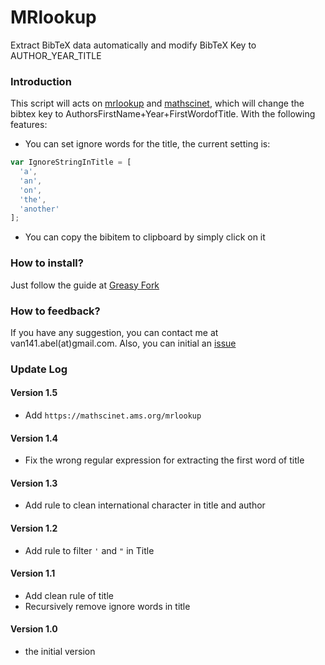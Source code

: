 # MRlookup
Extract BibTeX data automatically and modify BibTeX Key to AUTHOR_YEAR_TITLE

### Introduction
This script will acts on [mrlookup](http://www.ams.org/mrlookup) and [mathscinet](http://www.ams.org/mathscinet), which will change the bibtex key to AuthorsFirstName+Year+FirstWordofTitle. With the following features:

* You can set ignore words for the title, the current setting is:

```javascript
var IgnoreStringInTitle = [
  'a',
  'an',
  'on',
  'the',
  'another'
];
```

* You can copy the bibitem to clipboard by simply click on it

### How to install?

Just follow the guide at [Greasy Fork](https://greasyfork.org/zh-CN)
### How to feedback?
If you have any suggestion, you can contact me at van141.abel(at)gmail.com. Also, you can initial an [issue](https://github.com/vanabel/mrlookup/issues)

### Update Log

#### Version 1.5

* Add `https://mathscinet.ams.org/mrlookup`

#### Version 1.4

* Fix the wrong regular expression for extracting the first word of title

#### Version 1.3

* Add rule to clean international character in title and author

#### Version 1.2

* Add rule to filter `'` and `"` in Title

#### Version 1.1

* Add clean rule of title
* Recursively remove ignore words in title

#### Version 1.0

* the initial version
